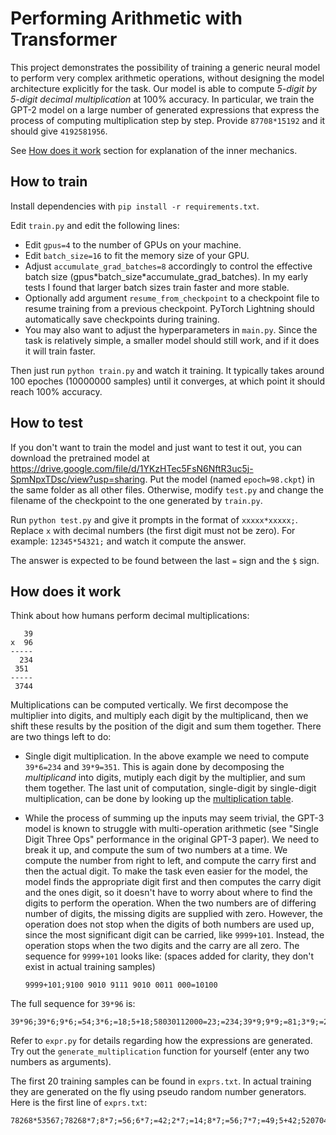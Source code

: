 # Performing Arithmetic with Transformer

This project demonstrates the possibility of training a generic neural model to perform very complex arithmetic operations, without designing the model architecture explicitly for the task. Our model is able to compute *5-digit by 5-digit decimal multiplication* at 100% accuracy. In particular, we train the GPT-2 model on a large number of generated expressions that express the process of computing multiplication step by step. Provide `87708*15192` and it should give `4192581956`.

See [How does it work](#how-does-it-work) section for explanation of the inner mechanics.

## How to train

Install dependencies with `pip install -r requirements.txt`.

Edit `train.py` and edit the following lines:

* Edit `gpus=4` to the number of GPUs on your machine.
* Edit `batch_size=16` to fit the memory size of your GPU.
* Adjust `accumulate_grad_batches=8` accordingly to control the effective batch size (gpus\*batch_size\*accumulate_grad_batches). In my early tests I found that larger batch sizes train faster and more stable.
* Optionally add argument `resume_from_checkpoint` to a checkpoint file to resume training from a previous checkpoint. PyTorch Lightning should automatically save checkpoints during training.
* You may also want to adjust the hyperparameters in `main.py`. Since the task is relatively simple, a smaller model should still work, and if it does it will train faster.

Then just run `python train.py` and watch it training. It typically takes around 100 epoches (10000000 samples) until it converges, at which point it should reach 100% accuracy.

## How to test

If you don't want to train the model and just want to test it out, you can download the pretrained model at <https://drive.google.com/file/d/1YKzHTec5FsN6NftR3uc5j-SpmNpxTDsc/view?usp=sharing>. Put the model (named `epoch=98.ckpt`) in the same folder as all other files. Otherwise, modify `test.py` and change the filename of the checkpoint to the one generated by `train.py`.

Run `python test.py` and give it prompts in the format of `xxxxx*xxxxx;`. Replace `x` with decimal numbers (the first digit must not be zero). For example: `12345*54321;` and watch it compute the answer.

The answer is expected to be found between the last `=` sign and the `$` sign.

## How does it work

Think about how humans perform decimal multiplications:

```
   39
x  96
-----
  234
 351
-----
 3744
```

Multiplications can be computed vertically. We first decompose the multiplier into digits, and multiply each digit by the multiplicand, then we shift these results by the position of the digit and sum them together. There are two things left to do:

* Single digit multiplication. In the above example we need to compute `39*6=234` and `39*9=351`. This is again done by decomposing the *multiplicand* into digits, mutiply each digit by the multiplier, and sum them together. The last unit of computation, single-digit by single-digit multiplication, can be done by looking up the [multiplication table](https://en.wikipedia.org/wiki/Multiplication_table).

* While the process of summing up the inputs may seem trivial, the GPT-3 model is known to struggle with multi-operation arithmetic (see "Single Digit Three Ops" performance in the original GPT-3 paper). We need to break it up, and compute the sum of  two numbers at a time. We compute the number from right to left, and compute the carry first and then the actual digit. To make the task even easier for the model, the model finds the appropriate digit first and then computes the carry digit and the ones digit, so it doesn't have to worry about where to find the digits to perform the operation. When the two numbers are of differing number of digits, the missing digits are supplied with zero. However, the operation does not stop when the digits of both numbers are used up, since the most significant digit can be carried, like `9999+101`. Instead, the operation stops when the two digits and the carry are all zero. The sequence for `9999+101` looks like: (spaces added for clarity, they don't exist in actual training samples)

  ```
  9999+101;9100 9010 9111 9010 0011 000=10100
  ```

The full sequence for `39*96` is:

```
39*96;39*6;9*6;=54;3*6;=18;5+18;58030112000=23;=234;39*9;9*9;=81;3*9;=27;8+27;87050213000=35;=351;23+351;310425070303000=374;=3744$
```

Refer to `expr.py` for details regarding how the expressions are generated. Try out the `generate_multiplication` function for yourself (enter any two numbers as arguments).

The first 20 training samples can be found in `exprs.txt`. In actual training they are generated on the fly using pseudo random number generators. Here is the first line of `exprs.txt`:

```
78268*53567;78268*7;8*7;=56;6*7;=42;2*7;=14;8*7;=56;7*7;=49;5+42;52070404000=47;4+14;44080101000=18;1+56;16070505000=57;5+49;59040415000=54;=547876;78268*6;8*6;=48;6*6;=36;2*6;=12;8*6;=48;7*6;=42;4+36;46000314000=40;4+12;42060101000=16;1+48;18090404000=49;4+42;42060404000=46;=469608;78268*5;8*5;=40;6*5;=30;2*5;=10;8*5;=40;7*5;=35;4+30;40040303000=34;3+10;30030101000=13;1+40;10010404000=41;4+35;45090303000=39;=391340;78268*3;8*3;=24;6*3;=18;2*3;=6;8*3;=24;7*3;=21;2+18;28000112000=20;2+6;2608000=8;0+24;04040202000=24;2+21;21030202000=23;=234804;78268*5;8*5;=40;6*5;=30;2*5;=10;8*5;=40;7*5;=35;4+30;40040303000=34;3+10;30030101000=13;1+40;10010404000=41;4+35;45090303000=39;=391340;54787+469608;780580197603491456120415000=524395;52439+391340;900934074307210359040314000=443779;44377+234804;740170183801441943070202000=279181;27918+391340;800814059302711929010314000=419258;=4192581956$
```


